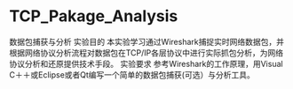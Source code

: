 # TCP_Pakage_Analysis
数据包捕获与分析
实验目的
本实验学习通过Wireshark捕捉实时网络数据包，并根据网络协议分析流程对数据包在TCP/IP各层协议中进行实际抓包分析，为网络协议分析和还原提供技术手段。
实验要求
参考Wireshark的工作原理，用Visual C＋＋或Eclipse或者Qt编写一个简单的数据包捕获(可选）与分析工具。
